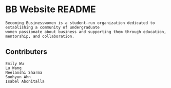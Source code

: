 # BB Website README 
```
Becoming Businesswomen is a student-run organization dedicated to establishing a community of undergraduate 
women passionate about business and supporting them through education, mentorship, and collaboration. 
```

## Contributers
```
Emily Wu
Lu Wang
Neelanshi Sharma
Soohyun Ahn
Isabel Abonitalla
```


